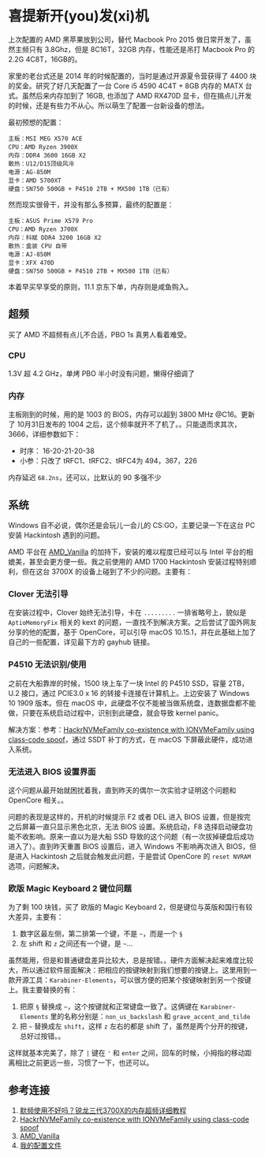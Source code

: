 # 喜提新开(you)发(xi)机

上次配置的 AMD 黑苹果放到公司，替代 Macbook Pro 2015 做日常开发了，虽然主频只有 3.8Ghz，但是 8C16T，32GB 内存，性能还是吊打 Macbook Pro 的 2.2G 4C8T，16GB的。

家里的老台式还是 2014 年的时候配置的，当时是通过开源夏令营获得了 4400 块的奖金。研究了好几天配置了一台 Core i5 4590 4C4T + 8GB 内存的 MATX 台式。虽然后来内存加到了 16GB, 也添加了 AMD RX470D 显卡，但在搞点儿开发的时候，还是有些力不从心。所以萌生了配置一台新设备的想法。

<!--more-->

最初预想的配置：

```
主板：MSI MEG X570 ACE
CPU：AMD Ryzen 3900X  
内存：DDR4 3600 16GB X2
散热：U12/D15顶级风冷
电源：AG-850M
显卡：AMD 5700XT
硬盘：SN750 500GB + P4510 2TB + MX500 1TB（已有）
```

然而现实很骨干，并没有那么多预算，最终的配置是：

```
主板：ASUS Prime X579 Pro
CPU：AMD Ryzen 3700X  
内存：科赋 DDR4 3200 16GB X2
散热：盒装 CPU 自带
电源：AJ-850M
显卡：XFX 470D
硬盘：SN750 500GB + P4510 2TB + MX500 1TB（已有）
```

本着早买早享受的原则，11.1 京东下单，内存则是咸鱼购入。

## 超频
买了 AMD 不超频有点儿不合适，PBO 1s 真男人看着难受。

### CPU
1.3V 超 4.2 GHz，单烤 PBO 半小时没有问题，懒得仔细调了

### 内存
主板刚到的时候，用的是 1003 的 BIOS，内存可以超到 3800 MHz @C16。更新了 10月31日发布的 1004 之后，这个频率就开不了机了。。只能退而求其次，3666，详细参数如下：

* 时序： 16-20-21-20-38
* 小参：只改了 tRFC1、tRFC2、tRFC4为 494，367，226

内存延迟 `68.2ns`，还可以，比默认的 90 多强不少

## 系统
Windows 自不必说，偶尔还是会玩儿一会儿的 CS:GO，主要记录一下在这台 PC 安装 Hackintosh 遇到的问题。

AMD 平台在 [AMD_Vanilla](https://github.com/AMD-OSX/AMD_Vanilla) 的加持下，安装的难以程度已经可以与 Intel 平台的相媲美，甚至会更方便一些。我之前使用的 AMD 1700 Hackintosh 安装过程特别顺利，但在这台 3700X 的设备上碰到了不少的问题。主要有：

### Clover 无法引导
在安装过程中，Clover 始终无法引导，卡在 `.........` 一排省略号上，貌似是 `AptioMemoryFix` 相关的 kext 的问题，一直找不到解决方案。之后尝试了国外网友分享的他的配置，基于 OpenCore，可以引导 macOS 10.15.1，并在此基础上加了自己的一些配置，详见最下方的 gayhub 链接。

### P4510 无法识别/使用
之前在大船靠岸的时候，1500 块上车了一块 Intel 的 P4510 SSD，容量 2TB，U.2 接口，通过 PCIE3.0 x 16 的转接卡连接在计算机上。上边安装了 Windows 10 1909 版本。但在 macOS 中，此硬盘不仅不能被当做系统盘，连数据盘都不能做，只要在系统启动过程中，识别到此硬盘，就会导致 kernel panic。

解决方案：参考：[HackrNVMeFamily co-existence with IONVMeFamily using class-code spoof](tonymacx86.com/threads/guide-hackrnvmefamily-co-existence-with-ionvmefamily-using-class-code-spoof.210316/)，通过 SSDT 补丁的方式，在 macOS 下屏蔽此硬件，成功进入系统。

### 无法进入 BIOS 设置界面
这个问题从最开始就困扰着我，直到昨天的偶尔一次实验才证明这个问题和 OpenCore 相关。。

问题的表现是这样的，开机的时候提示 F2 或者 DEL 进入 BIOS 设置，但是按完之后屏幕一直只显示黑色北京，无法 BIOS 设置。系统启动，F8 选择启动硬盘功能不收影响。原来一直以为是大船 SSD 导致的这个问题（有一次拔掉硬盘后成功进入了）。直到昨天重置 BIOS 设置后，进入 Windows 不影响再次进入 BIOS，但是进入 Hackintosh 之后就会触发此问题，于是尝试 OpenCore 的 `reset NVRAM` 选项，问题解决。

### 欧版 Magic Keyboard 2 键位问题
为了剩 100 块钱，买了 欧版的 Magic Keyboard 2，但是键位与英版和国行有较大差异，主要有：

1. 数字区最左侧，第二排第一个键，不是 `~`，而是一个 `§`
2. 左 shift 和 `z` 之间还有一个键，是 `~`...

虽然能用，但是和普通键盘差异比较大，总是按错。。硬件方面解决起来难度比较大，所以通过软件层面解决：把相应的按键映射到我们想要的按键上。这里用到一款开源工具：`Karabiner-Elements`，可以很方便的把某个按键映射到另一个按键上。我主要替换的有：

1. 把原 `§` 替换成 `~`，这个按键就和正常键盘一致了。这俩键在 `Karabiner-Elements` 里的名称分别是：`non_us_backslash` 和 `grave_accent_and_tilde`
2. 把 `~` 替换成左 `shift`，这样 `z` 左右的都是 shift 了，虽然是两个分开的按键，总好过按错。。

这样就基本完美了，除了 `|` 键在 `'` 和 `enter` 之间，回车的时候，小拇指的移动距离相比之前更远一些，习惯了一下，也还可以。


## 参考连接
1. [默频使用不好吗？锐龙三代3700X的内存超频详细教程](https://post.smzdm.com/p/a99ve07e/)
2. [HackrNVMeFamily co-existence with IONVMeFamily using class-code spoof](tonymacx86.com/threads/guide-hackrnvmefamily-co-existence-with-ionvmefamily-using-class-code-spoof.210316/)
3. [AMD_Vanilla](https://github.com/AMD-OSX/AMD_Vanilla)
4. [我的配置文件](https://github.com/tylinux/hackintosh-ASUS-X570-Prime-Plus-3700x)
